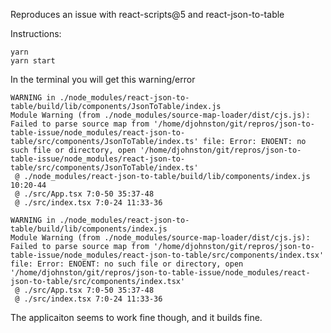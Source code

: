 Reproduces an issue with react-scripts@5 and react-json-to-table 


Instructions: 

```
yarn
yarn start

```

In the terminal you will get this warning/error


```
WARNING in ./node_modules/react-json-to-table/build/lib/components/JsonToTable/index.js
Module Warning (from ./node_modules/source-map-loader/dist/cjs.js):
Failed to parse source map from '/home/djohnston/git/repros/json-to-table-issue/node_modules/react-json-to-table/src/components/JsonToTable/index.ts' file: Error: ENOENT: no such file or directory, open '/home/djohnston/git/repros/json-to-table-issue/node_modules/react-json-to-table/src/components/JsonToTable/index.ts'
 @ ./node_modules/react-json-to-table/build/lib/components/index.js 10:20-44
 @ ./src/App.tsx 7:0-50 35:37-48
 @ ./src/index.tsx 7:0-24 11:33-36

WARNING in ./node_modules/react-json-to-table/build/lib/components/index.js
Module Warning (from ./node_modules/source-map-loader/dist/cjs.js):
Failed to parse source map from '/home/djohnston/git/repros/json-to-table-issue/node_modules/react-json-to-table/src/components/index.tsx' file: Error: ENOENT: no such file or directory, open '/home/djohnston/git/repros/json-to-table-issue/node_modules/react-json-to-table/src/components/index.tsx'
 @ ./src/App.tsx 7:0-50 35:37-48
 @ ./src/index.tsx 7:0-24 11:33-36

```


The applicaiton seems to work fine though, and it builds fine. 




